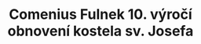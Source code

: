 ---
id: 50d0592e-3cf7-4103-ac64-297148b464ab
title: Comenius Fulnek 10. výročí obnovení kostela sv. Josefa
price: 50000
year: 2015
description: Tento projekt neziskové organizace Comenius Fulnek navazuje na již dlouhodobou spolupráci s Nadačním fondem Kousek po kousku zaměřující se na oživení kostela sv. Josefa skrze nejrůznější kulturní, společenské a vzdělávací aktivity. V tomto případě se zaměřením na kulaté výročí obnovení kostela za pomocí několika akcí a výstav.
kouskovani: false
locationName: undefined
position:
  lng: 17.9038620444259
  lat: 49.71560985655201
---
